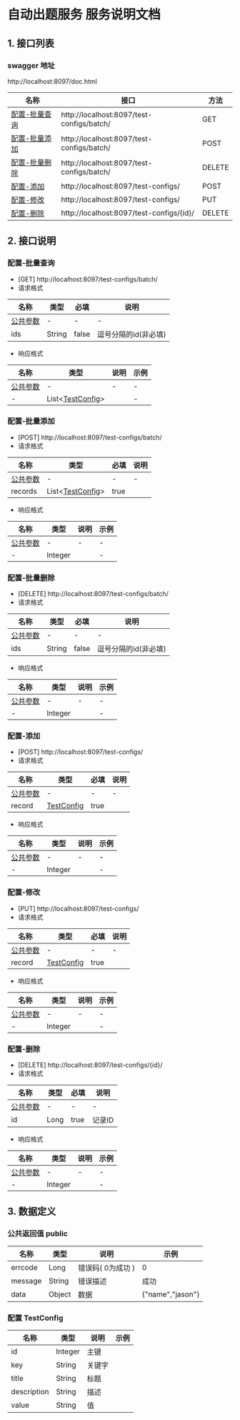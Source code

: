                 
# 自动出题服务 服务说明文档

## 1. 接口列表

### swagger 地址
http://localhost:8097/doc.html

名称|接口|方法
---|---|---
<a href="#batchSelect">配置-批量查询</a>|http://localhost:8097/test-configs/batch/|GET
<a href="#batchInsert">配置-批量添加</a>|http://localhost:8097/test-configs/batch/|POST
<a href="#batchDelete">配置-批量删除</a>|http://localhost:8097/test-configs/batch/|DELETE
<a href="#singleInsert">配置-添加</a>|http://localhost:8097/test-configs/|POST
<a href="#singleUpdate">配置-修改</a>|http://localhost:8097/test-configs/|PUT
<a href="#singleDelete">配置-删除</a>|http://localhost:8097/test-configs/{id}/|DELETE

## 2. 接口说明

### <A NAME="batchSelect">配置-批量查询</A>

- [GET] http://localhost:8097/test-configs/batch/
- 请求格式

名称|类型|必填|说明
---|---|---|---
<a href="#public">公共参数</a>|-|-|-
ids|String|false|逗号分隔的id(非必填)

- 响应格式

名称|类型|说明|示例
---|---|---|---
<a href="#public">公共参数</a>|-|-|-|-
-|List&lt;<a href="#TestConfig">TestConfig</a>&gt;||-

### <A NAME="batchInsert">配置-批量添加</A>

- [POST] http://localhost:8097/test-configs/batch/
- 请求格式

名称|类型|必填|说明
---|---|---|---
<a href="#public">公共参数</a>|-|-|-
records|List&lt;<a href="#TestConfig">TestConfig</a>&gt;|true|

- 响应格式

名称|类型|说明|示例
---|---|---|---
<a href="#public">公共参数</a>|-|-|-|-
-|Integer||-

### <A NAME="batchDelete">配置-批量删除</A>

- [DELETE] http://localhost:8097/test-configs/batch/
- 请求格式

名称|类型|必填|说明
---|---|---|---
<a href="#public">公共参数</a>|-|-|-
ids|String|false|逗号分隔的id(非必填)

- 响应格式

名称|类型|说明|示例
---|---|---|---
<a href="#public">公共参数</a>|-|-|-|-
-|Integer||-

### <A NAME="singleInsert">配置-添加</A>

- [POST] http://localhost:8097/test-configs/
- 请求格式

名称|类型|必填|说明
---|---|---|---
<a href="#public">公共参数</a>|-|-|-
record|<a href="#TestConfig">TestConfig</a>|true|

- 响应格式

名称|类型|说明|示例
---|---|---|---
<a href="#public">公共参数</a>|-|-|-|-
-|Integer||-

### <A NAME="singleUpdate">配置-修改</A>

- [PUT] http://localhost:8097/test-configs/
- 请求格式

名称|类型|必填|说明
---|---|---|---
<a href="#public">公共参数</a>|-|-|-
record|<a href="#TestConfig">TestConfig</a>|true|

- 响应格式

名称|类型|说明|示例
---|---|---|---
<a href="#public">公共参数</a>|-|-|-|-
-|Integer||-

### <A NAME="singleDelete">配置-删除</A>

- [DELETE] http://localhost:8097/test-configs/{id}/
- 请求格式

名称|类型|必填|说明
---|---|---|---
<a href="#public">公共参数</a>|-|-|-
id|Long|true|记录ID

- 响应格式

名称|类型|说明|示例
---|---|---|---
<a href="#public">公共参数</a>|-|-|-|-
-|Integer||-


## 3. 数据定义

### 公共返回值 <A NAME="public">public</A>

名称|类型|说明|示例
---|---|---|---
errcode|Long|错误码( 0为成功 )| 0
message|String|错误描述|成功
data|Object|数据|{"name","jason"}

### 配置 <A NAME="TestConfig">TestConfig</A>

名称|类型|说明|示例
---|---|---|---
id|Integer|主键|
key|String|关键字|
title|String|标题|
description|String|描述|
value|String|值|
